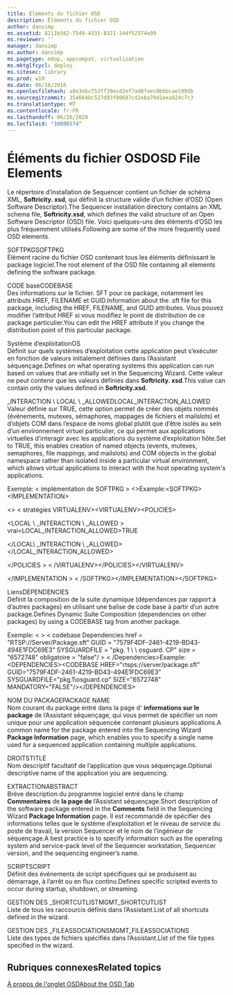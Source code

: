 ```yaml
---
title: Éléments du fichier OSD
description: Éléments du fichier OSD
author: dansimp
ms.assetid: 8211b562-7549-4331-8321-144f52574e99
ms.reviewer: ''
manager: dansimp
ms.author: dansimp
ms.pagetype: mdop, appcompat, virtualization
ms.mktglfcycl: deploy
ms.sitesec: library
ms.prod: w10
ms.date: 06/16/2016
ms.openlocfilehash: a8e3ebcf53ff39ecd2ef7ad0feec0bbbcae199db
ms.sourcegitcommit: 354664bc527d93f80687cd2eba70d1eea024c7c3
ms.translationtype: MT
ms.contentlocale: fr-FR
ms.lasthandoff: 06/26/2020
ms.locfileid: "10806574"
---
```

# <span data-ttu-id="3aedc-103">Éléments du fichier OSD</span><span class="sxs-lookup"><span data-stu-id="3aedc-103">OSD File Elements</span></span>


<span data-ttu-id="3aedc-104">Le répertoire d’installation de Sequencer contient un fichier de schéma XML, **Softricity. xsd**, qui définit la structure valide d’un fichier d’OSD (Open Software Descriptor).</span><span class="sxs-lookup"><span data-stu-id="3aedc-104">The Sequencer installation directory contains an XML schema file, **Softricity.xsd**, which defines the valid structure of an Open Software Descriptor (OSD) file.</span></span> <span data-ttu-id="3aedc-105">Voici quelques-uns des éléments d’OSD les plus fréquemment utilisés.</span><span class="sxs-lookup"><span data-stu-id="3aedc-105">Following are some of the more frequently used OSD elements.</span></span>

<a href="" id="softpkg"></a><span data-ttu-id="3aedc-106">SOFTPKG</span><span class="sxs-lookup"><span data-stu-id="3aedc-106">SOFTPKG</span></span>  
<span data-ttu-id="3aedc-107">Élément racine du fichier OSD contenant tous les éléments définissant le package logiciel.</span><span class="sxs-lookup"><span data-stu-id="3aedc-107">The root element of the OSD file containing all elements defining the software package.</span></span>

<a href="" id="codebase"></a><span data-ttu-id="3aedc-108">CODE base</span><span class="sxs-lookup"><span data-stu-id="3aedc-108">CODEBASE</span></span>  
<span data-ttu-id="3aedc-109">Des informations sur le fichier. SFT pour ce package, notamment les attributs HREF, FILENAME et GUID.</span><span class="sxs-lookup"><span data-stu-id="3aedc-109">Information about the .sft file for this package, including the HREF, FILENAME, and GUID attributes.</span></span> <span data-ttu-id="3aedc-110">Vous pouvez modifier l’attribut HREF si vous modifiez le point de distribution de ce package particulier.</span><span class="sxs-lookup"><span data-stu-id="3aedc-110">You can edit the HREF attribute if you change the distribution point of this particular package.</span></span>

<a href="" id="os"></a><span data-ttu-id="3aedc-111">Système d’exploitation</span><span class="sxs-lookup"><span data-stu-id="3aedc-111">OS</span></span>  
<span data-ttu-id="3aedc-112">Définit sur quels systèmes d’exploitation cette application peut s’exécuter en fonction de valeurs initialement définies dans l’Assistant séquençage.</span><span class="sxs-lookup"><span data-stu-id="3aedc-112">Defines on what operating systems this application can run based on values that are initially set in the Sequencing Wizard.</span></span> <span data-ttu-id="3aedc-113">Cette valeur ne peut contenir que les valeurs définies dans **Softricity. xsd**.</span><span class="sxs-lookup"><span data-stu-id="3aedc-113">This value can contain only the values defined in **Softricity.xsd**.</span></span>

<a href="" id="local-interaction-allowed"></a><span data-ttu-id="3aedc-114">_INTERACTION \ LOCAL \ _ALLOWED</span><span class="sxs-lookup"><span data-stu-id="3aedc-114">LOCAL\_INTERACTION\_ALLOWED</span></span>  
<span data-ttu-id="3aedc-115">Valeur définie sur TRUE, cette option permet de créer des objets nommés (événements, mutexes, sémaphores, mappages de fichiers et mailslots) et d’objets COM dans l’espace de noms global plutôt que d’être isolés au sein d’un environnement virtuel particulier, ce qui permet aux applications virtuelles d’interagir avec les applications du système d’exploitation hôte.</span><span class="sxs-lookup"><span data-stu-id="3aedc-115">Set to TRUE, this enables creation of named objects (events, mutexes, semaphores, file mappings, and mailslots) and COM objects in the global namespace rather than isolated inside a particular virtual environment, which allows virtual applications to interact with the host operating system's applications.</span></span>

<span data-ttu-id="3aedc-116">Exemple: &lt; implémentation de SOFTPKG &gt; &lt;&gt;</span><span class="sxs-lookup"><span data-stu-id="3aedc-116">Example:&lt;SOFTPKG&gt;&lt;IMPLEMENTATION&gt;</span></span>

<span data-ttu-id="3aedc-117">&lt;&gt; &lt; stratégies VIRTUALENV&gt;</span><span class="sxs-lookup"><span data-stu-id="3aedc-117">&lt;VIRTUALENV&gt;&lt;POLICIES&gt;</span></span>

<span data-ttu-id="3aedc-118">&lt;LOCAL \ _INTERACTION \ _ALLOWED &gt; vrai</span><span class="sxs-lookup"><span data-stu-id="3aedc-118">&lt;LOCAL\_INTERACTION\_ALLOWED&gt;TRUE</span></span>

<span data-ttu-id="3aedc-119">&lt;/LOCAL\ _INTERACTION \ _ALLOWED&gt;</span><span class="sxs-lookup"><span data-stu-id="3aedc-119">&lt;/LOCAL\_INTERACTION\_ALLOWED&gt;</span></span>

<span data-ttu-id="3aedc-120">&lt;/POLICIES &gt; &lt; /VIRTUALENV&gt;</span><span class="sxs-lookup"><span data-stu-id="3aedc-120">&lt;/POLICIES&gt;&lt;/VIRTUALENV&gt;</span></span>

<span data-ttu-id="3aedc-121">&lt;/IMPLEMENTATION &gt; &lt; /SOFTPKG&gt;</span><span class="sxs-lookup"><span data-stu-id="3aedc-121">&lt;/IMPLEMENTATION&gt;&lt;/SOFTPKG&gt;</span></span>

<a href="" id="dependencies"></a><span data-ttu-id="3aedc-122">Liens</span><span class="sxs-lookup"><span data-stu-id="3aedc-122">DEPENDENCIES</span></span>  
<span data-ttu-id="3aedc-123">Définit la composition de la suite dynamique (dépendances par rapport à d’autres packages) en utilisant une balise de code base à partir d’un autre package.</span><span class="sxs-lookup"><span data-stu-id="3aedc-123">Defines Dynamic Suite Composition (dependencies on other packages) by using a CODEBASE tag from another package.</span></span>

<span data-ttu-id="3aedc-124">Exemple: &lt; &gt; &lt; codebase Dependencies href = "RTSP://Server/Package.sft" GUID = "7579F4DF-2461-4219-BD43-494E1FDC69E3" SYSGUARDFILE = "pkg. 1 \ \ osguard. CP" size = "6572748" obligatoire = "false"/ &gt; &lt; /Dependencies&gt;</span><span class="sxs-lookup"><span data-stu-id="3aedc-124">Example:&lt;DEPENDENCIES&gt;&lt;CODEBASE HREF="rtsps://server/package.sft" GUID="7579F4DF-2461-4219-BD43-494E1FDC69E3" SYSGUARDFILE="pkg.1\\osguard.cp" SIZE="6572748" MANDATORY="FALSE"/&gt;&lt;/DEPENDENCIES&gt;</span></span>

<a href="" id="package-name"></a><span data-ttu-id="3aedc-125">NOM DU PACKAGE</span><span class="sxs-lookup"><span data-stu-id="3aedc-125">PACKAGE NAME</span></span>  
<span data-ttu-id="3aedc-126">Nom courant du package entré dans la page d' **informations sur le package** de l’Assistant séquençage, qui vous permet de spécifier un nom unique pour une application séquencée contenant plusieurs applications.</span><span class="sxs-lookup"><span data-stu-id="3aedc-126">A common name for the package entered into the Sequencing Wizard **Package Information** page, which enables you to specify a single name used for a sequenced application containing multiple applications.</span></span>

<a href="" id="title"></a><span data-ttu-id="3aedc-127">DROITS</span><span class="sxs-lookup"><span data-stu-id="3aedc-127">TITLE</span></span>  
<span data-ttu-id="3aedc-128">Nom descriptif facultatif de l’application que vous séquençage.</span><span class="sxs-lookup"><span data-stu-id="3aedc-128">Optional descriptive name of the application you are sequencing.</span></span>

<a href="" id="abstract"></a><span data-ttu-id="3aedc-129">EXTRACTION</span><span class="sxs-lookup"><span data-stu-id="3aedc-129">ABSTRACT</span></span>  
<span data-ttu-id="3aedc-130">Brève description du programme logiciel entré dans le champ **Commentaires** de **la page de** l’Assistant séquençage.</span><span class="sxs-lookup"><span data-stu-id="3aedc-130">Short description of the software package entered in the **Comments** field in the Sequencing Wizard **Package Information** page.</span></span> <span data-ttu-id="3aedc-131">Il est recommandé de spécifier des informations telles que le système d’exploitation et le niveau de service du poste de travail, la version Sequencer et le nom de l’ingénieur de séquençage.</span><span class="sxs-lookup"><span data-stu-id="3aedc-131">A best practice is to specify information such as the operating system and service-pack level of the Sequencer workstation, Sequencer version, and the sequencing engineer’s name.</span></span>

<a href="" id="script"></a><span data-ttu-id="3aedc-132">SCRIPT</span><span class="sxs-lookup"><span data-stu-id="3aedc-132">SCRIPT</span></span>  
<span data-ttu-id="3aedc-133">Définit des événements de script spécifiques qui se produisent au démarrage, à l’arrêt ou en flux continu.</span><span class="sxs-lookup"><span data-stu-id="3aedc-133">Defines specific scripted events to occur during startup, shutdown, or streaming.</span></span>

<a href="" id="mgmt-shortcutlist"></a><span data-ttu-id="3aedc-134">GESTION DES _SHORTCUTLIST</span><span class="sxs-lookup"><span data-stu-id="3aedc-134">MGMT\_SHORTCUTLIST</span></span>  
<span data-ttu-id="3aedc-135">Liste de tous les raccourcis définis dans l’Assistant.</span><span class="sxs-lookup"><span data-stu-id="3aedc-135">List of all shortcuts defined in the wizard.</span></span>

<a href="" id="mgmt-fileassociations"></a><span data-ttu-id="3aedc-136">GESTION DES _FILEASSOCIATIONS</span><span class="sxs-lookup"><span data-stu-id="3aedc-136">MGMT\_FILEASSOCIATIONS</span></span>  
<span data-ttu-id="3aedc-137">Liste des types de fichiers spécifiés dans l’Assistant.</span><span class="sxs-lookup"><span data-stu-id="3aedc-137">List of the file types specified in the wizard.</span></span>

## <span data-ttu-id="3aedc-138">Rubriques connexes</span><span class="sxs-lookup"><span data-stu-id="3aedc-138">Related topics</span></span>


[<span data-ttu-id="3aedc-139">À propos de l'onglet OSD</span><span class="sxs-lookup"><span data-stu-id="3aedc-139">About the OSD Tab</span></span>](about-the-osd-tab.md)

 

 





